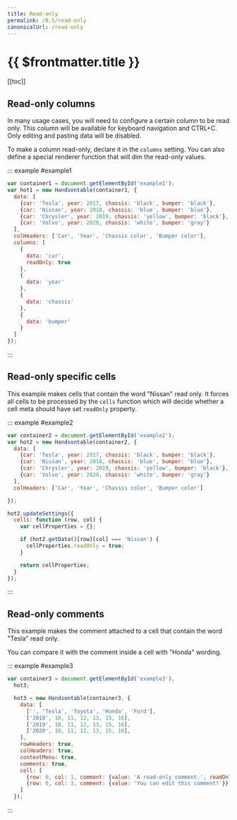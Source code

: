 ```yaml
---
title: Read-only
permalink: /8.5/read-only
canonicalUrl: /read-only
---
```


# {{ $frontmatter.title }}

[[toc]]

## Read-only columns

In many usage cases, you will need to configure a certain column to be read only. This column will be available for keyboard navigation and CTRL+C. Only editing and pasting data will be disabled.

To make a column read-only, declare it in the `columns` setting. You can also define a special renderer function that will dim the read-only values.

::: example #example1
```js
var container1 = document.getElementById('example1');
var hot1 = new Handsontable(container1, {
  data: [
    {car: 'Tesla', year: 2017, chassis: 'black', bumper: 'black'},
    {car: 'Nissan', year: 2018, chassis: 'blue', bumper: 'blue'},
    {car: 'Chrysler', year: 2019, chassis: 'yellow', bumper: 'black'},
    {car: 'Volvo', year: 2020, chassis: 'white', bumper: 'gray'}
  ],
  colHeaders: ['Car', 'Year', 'Chassis color', 'Bumper color'],
  columns: [
    {
      data: 'car',
      readOnly: true
    },
    {
      data: 'year'
    },
    {
      data: 'chassis'
    },
    {
      data: 'bumper'
    }
  ]
});
```
:::

## Read-only specific cells

This example makes cells that contain the word "Nissan" read only. It forces all cells to be processed by the `cells` function which will decide whether a cell meta should have set `readOnly` property.

::: example #example2
```js
var container2 = document.getElementById('example2');
var hot2 = new Handsontable(container2, {
  data: [
    {car: 'Tesla', year: 2017, chassis: 'black', bumper: 'black'},
    {car: 'Nissan', year: 2018, chassis: 'blue', bumper: 'blue'},
    {car: 'Chrysler', year: 2019, chassis: 'yellow', bumper: 'black'},
    {car: 'Volvo', year: 2020, chassis: 'white', bumper: 'gray'}
  ],
  colHeaders: ['Car', 'Year', 'Chassis color', 'Bumper color']

});

hot2.updateSettings({
  cells: function (row, col) {
    var cellProperties = {};

    if (hot2.getData()[row][col] === 'Nissan') {
      cellProperties.readOnly = true;
    }

    return cellProperties;
  }
});
```
:::

## Read-only comments

This example makes the comment attached to a cell that contain the word "Tesla" read only.

You can compare it with the comment inside a cell with "Honda" wording.

::: example #example3
```js
var container3 = document.getElementById('example3'),
  hot3;

  hot3 = new Handsontable(container3, {
    data: [
      ['', 'Tesla', 'Toyota', 'Honda', 'Ford'],
      ['2018', 10, 11, 12, 13, 15, 16],
      ['2019', 10, 11, 12, 13, 15, 16],
      ['2020', 10, 11, 12, 13, 15, 16],
    ],
    rowHeaders: true,
    colHeaders: true,
    contextMenu: true,
    comments: true,
    cell: [
      {row: 0, col: 1, comment: {value: 'A read-only comment.', readOnly: true}},
      {row: 0, col: 3, comment: {value: 'You can edit this comment!'}}
    ]
  });
```
:::
